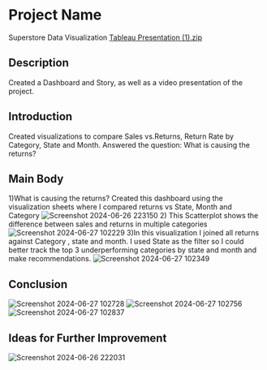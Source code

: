 # Project Name
Superstore Data Visualization
[Tableau Presentation (1).zip](https://github.com/user-attachments/files/16007019/Tableau.Presentation.1.zip)

## Description
Created a Dashboard and Story, as well as a video presentation of the project.

## Introduction
Created visualizations to compare Sales vs.Returns, Return Rate by Category, State and Month. Answered the question: What is causing the returns?

## Main Body
1)What is causing the returns?
Created this dashboard using the visualization sheets where I compared returns vs State, Month and Category
![Screenshot 2024-06-26 223150](https://github.com/amely314/Data-Projects/assets/166257466/83fc0ae5-501a-4f52-8a45-bebe5125f739)
2) This Scatterplot shows the difference between sales and returns in multiple categories
![Screenshot 2024-06-27 102229](https://github.com/amely314/Data-Projects/assets/166257466/c8b06ba6-0ccc-4ead-b5ea-79919bf56df0)
3)In this visualization I joined all returns against Category , state and month. I used State as the filter so I could better track the top 3 underperforming categories by state and month and make recommendations.
![Screenshot 2024-06-27 102349](https://github.com/amely314/Data-Projects/assets/166257466/fb1bff3e-35a6-4894-9300-23e641d342e7)

## Conclusion

![Screenshot 2024-06-27 102728](https://github.com/amely314/Data-Projects/assets/166257466/12727a47-1e98-40c4-8420-93ac5534fe27)
![Screenshot 2024-06-27 102756](https://github.com/amely314/Data-Projects/assets/166257466/a861127a-70c9-4703-81ac-f45fddc33635)
![Screenshot 2024-06-27 102837](https://github.com/amely314/Data-Projects/assets/166257466/38b6eb9e-c812-4402-bb11-52be8c826c47)


## Ideas for Further Improvement
![Screenshot 2024-06-26 222031](https://github.com/amely314/Data-Projects/assets/166257466/0213d075-e07c-4f7a-9aaa-b23670ea73ad)
